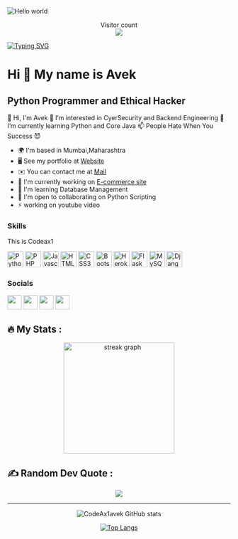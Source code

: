 <img src="https://media.licdn.com/dms/image/D4D16AQFF6GQ2Uc0AsQ/profile-displaybackgroundimage-shrink_350_1400/0/1698778297554?e=1709769600&v=beta&t=DjtrYs6ZjtLBvH3iHq38v1BiIlgEXKZ3mqY4PGCTVoI" alt="Hello world">

<p align="center"> 
  Visitor count<br>
  <img src="https://profile-counter.glitch.me/CodeAx1avek/count.svg" />
</p>

[![Typing SVG](https://readme-typing-svg.herokuapp.com?font=Bodoni&weight=500&size=25&pause=1000&color=45F761&center=false&multiline=true&width=435&lines=Python+Programmer+|+Scripter)](https://git.io/typing-svg)
>

Hi 👋 My name is Avek
=====================

Python Programmer and Ethical Hacker
------------------------------------

👋 Hi, I'm Avek 👀 I’m interested in CyerSecurity and Backend Engineering 🌱 I’m currently learning Python and Core Java 📫 People Hate When You Success 😈 

* 🌍  I'm based in Mumbai,Maharashtra
* 🖥️  See my portfolio at [Website](https://codeax1avek.github.io/portfolio/)
* ✉️  You can contact me at [Mail](mailto:intcrypt612@proton.me)
* 🚀  I'm currently working on [E-commerce site](https://sachin111.pythonanywhere.com)
* 🧠  I'm learning Database Management
* 🤝  I'm open to collaborating on Python Scripting
* ⚡  working on youtube video

### Skills

This is Codeax1







<p align="left">
<a href="https://www.python.org/" target="_blank" rel="noreferrer"><img src="https://raw.githubusercontent.com/danielcranney/readme-generator/main/public/icons/skills/python-colored.svg" width="36" height="36" alt="Python" /></a>
<a href="https://www.php.net/" target="_blank" rel="noreferrer"><img src="https://raw.githubusercontent.com/danielcranney/readme-generator/main/public/icons/skills/php-colored.svg" width="36" height="36" alt="PHP" /></a>
<a href="https://developer.mozilla.org/en-US/docs/Web/JavaScript" target="_blank" rel="noreferrer"><img src="https://raw.githubusercontent.com/danielcranney/readme-generator/main/public/icons/skills/javascript-colored.svg" width="36" height="36" alt="Javascript" /></a>
<a href="https://developer.mozilla.org/en-US/docs/Glossary/HTML5" target="_blank" rel="noreferrer"><img src="https://raw.githubusercontent.com/danielcranney/readme-generator/main/public/icons/skills/html5-colored.svg" width="36" height="36" alt="HTML5" /></a>
<a href="https://www.w3.org/TR/CSS/#css" target="_blank" rel="noreferrer"><img src="https://raw.githubusercontent.com/danielcranney/readme-generator/main/public/icons/skills/css3-colored.svg" width="36" height="36" alt="CSS3" /></a>
<a href="https://getbootstrap.com/" target="_blank" rel="noreferrer"><img src="https://raw.githubusercontent.com/danielcranney/readme-generator/main/public/icons/skills/bootstrap-colored.svg" width="36" height="36" alt="Bootstrap" /></a>
<a href="https://www.heroku.com/" target="_blank" rel="noreferrer"><img src="https://raw.githubusercontent.com/danielcranney/readme-generator/main/public/icons/skills/heroku-colored.svg" width="36" height="36" alt="Heroku" /></a>
<a href="https://flask.palletsprojects.com/en/2.0.x/" target="_blank" rel="noreferrer"><img src="https://raw.githubusercontent.com/danielcranney/readme-generator/main/public/icons/skills/flask-colored.svg" width="36" height="36" alt="Flask" /></a>
<a href="https://www.mysql.com/" target="_blank" rel="noreferrer"><img src="https://raw.githubusercontent.com/danielcranney/readme-generator/main/public/icons/skills/mysql-colored.svg" width="36" height="36" alt="MySQL" /></a>
<a href="https://www.djangoproject.com/" target="_blank" rel="noreferrer"><img src="https://raw.githubusercontent.com/danielcranney/readme-generator/main/public/icons/skills/django-colored.svg" width="36" height="36" alt="Django" /></a>
</p>

### Socials

<p align="left"> <a href="https://www.github.com/CodeAx1avek" target="_blank" rel="noreferrer"><img src="https://raw.githubusercontent.com/danielcranney/readme-generator/main/public/icons/socials/github.svg" width="32" height="32" /></a> <a href="http://www.instagram.com/codeax1" target="_blank" rel="noreferrer"><img src="https://raw.githubusercontent.com/danielcranney/readme-generator/main/public/icons/socials/instagram.svg" width="32" height="32" /></a> <a href="https://www.twitter.com/CodeAx4" target="_blank" rel="noreferrer"><img src="https://raw.githubusercontent.com/danielcranney/readme-generator/main/public/icons/socials/twitter.svg" width="32" height="32" /></a> <a href="https://www.youtube.com/c/codeax10" target="_blank" rel="noreferrer"><img src="https://raw.githubusercontent.com/danielcranney/readme-generator/main/public/icons/socials/youtube.svg" width="32" height="32" /></a></p>

<h2 align="left">🔥   My Stats :</h2>

<div align="center">
  <img src="https://streak-stats.demolab.com?user=CodeAx1avek&locale=en&mode=daily&theme=react&hide_border=true&border_radius=10&order=3" height="250" alt="streak graph"  />


<h2 align="left"> ✍️ Random Dev Quote :</h2>

![](https://quotes-github-readme.vercel.app/api?type=horizontal&theme=dark)

---


![CodeAx1avek GitHub stats](https://github-readme-stats.vercel.app/api?username=CodeAx1avek&show_icons=true&theme=radical)

[![Top Langs](https://github-readme-stats.vercel.app/api/top-langs/?username=CodeAx1avek&layout=compact)](https://github.com/CodeAx1avek/github-readme-stats)
